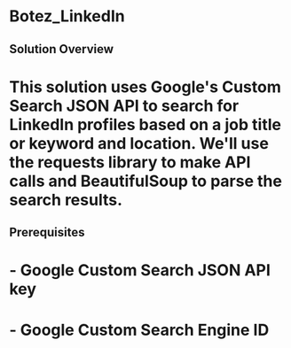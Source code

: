 # Botez_LinkedIn
## Solution Overview
# This solution uses Google's Custom Search JSON API to search for LinkedIn profiles based on a job title or keyword and location. We'll use the requests library to make API calls and BeautifulSoup to parse the search results.

## Prerequisites
# - Google Custom Search JSON API key
# - Google Custom Search Engine ID

